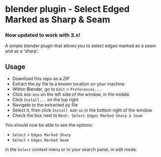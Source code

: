 # blender plugin - Select Edged Marked as Sharp & Seam
### Now updated to work with 3.x!
A simple blender plugin that allows you to select edges marked as a seam and as a 'sharp'.
## Usage
- Download this repo as a ZIP
- Extract the py file to a known location on your machine
- Within Blender, go to `Edit` > `Preferences...`
- Click `Add-ons` on the left side of the window, in the middle
- Click `Install...` on the top right
- Navigate to the extracted py file
- Select it, then click `Install Add-on` in the bottom right of the window
- Check the box next to `Mesh: Select Edges Marked Sharp & Seam`

You should now be able to see the options:
- `Select` > `Edges Marked Sharp` 
- `Select` > `Edges Marked Seam`

in the `Select` context menu or in your search panel, in edit mode.
